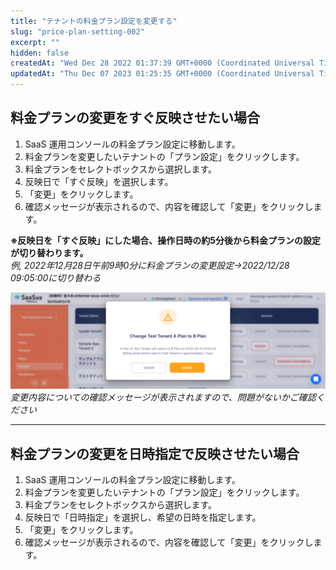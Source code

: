 ```yaml
---
title: "テナントの料金プラン設定を変更する"
slug: "price-plan-setting-002"
excerpt: ""
hidden: false
createdAt: "Wed Dec 28 2022 01:37:39 GMT+0000 (Coordinated Universal Time)"
updatedAt: "Thu Dec 07 2023 01:25:35 GMT+0000 (Coordinated Universal Time)"
---
```

## 料金プランの変更をすぐ反映させたい場合

1. SaaS 運用コンソールの料金プラン設定に移動します。
2. 料金プランを変更したいテナントの「プラン設定」をクリックします。
3. 料金プランをセレクトボックスから選択します。
4. 反映日で「すぐ反映」を選択します。
5. 「変更」をクリックします。
6. 確認メッセージが表示されるので、内容を確認して「変更」をクリックします。

**※反映日を「すぐ反映」にした場合、操作日時の約5分後から料金プランの設定が切り替わります。**  
_例,  2022年12月28日午前9時0分に料金プランの変更設定→2022/12/28 09:05:00に切り替わる_

![](/ja/img/part-5/price-plan/price-plan-setting-002/plan-setting.png)
*変更内容についての確認メッセージが表示されますので、問題がないかご確認ください*


***

## 料金プランの変更を日時指定で反映させたい場合

1. SaaS 運用コンソールの料金プラン設定に移動します。
2. 料金プランを変更したいテナントの「プラン設定」をクリックします。
3. 料金プランをセレクトボックスから選択します。
4. 反映日で「日時指定」を選択し、希望の日時を指定します。
5. 「変更」をクリックします。
6. 確認メッセージが表示されるので、内容を確認して「変更」をクリックします。
